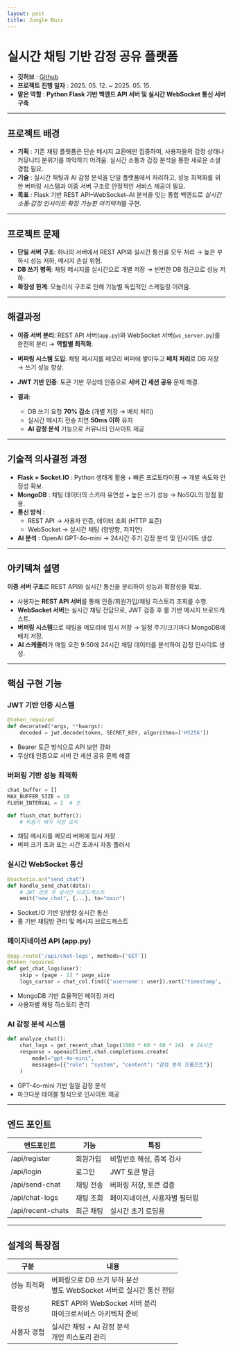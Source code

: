 ```yaml
---
layout: post
title: Jungle Buzz
---
```


# 실시간 채팅 기반 감정 공유 플랫폼

- **깃허브** : [Github](https://github.com/suinkimme/jungle-buzz.git)
- **프로젝트 진행 일자** : 2025. 05. 12. ~ 2025. 05. 15.
- **맡은 역할** : **Python Flask 기반 백엔드 API 서버 및 실시간 WebSocket 통신 서버 구축**

---

## 프로젝트 배경

- **기획** : 기존 채팅 플랫폼은 단순 메시지 교환에만 집중하여, 사용자들의 감정 상태나 커뮤니티 분위기를 파악하기 어려움. 실시간 소통과 감정 분석을 통한 새로운 소셜 경험 필요.
- **기술** : 실시간 채팅과 AI 감정 분석을 단일 플랫폼에서 처리하고, 성능 최적화를 위한 버퍼링 시스템과 이중 서버 구조로 안정적인 서비스 제공이 필요.
- **목표** : Flask 기반 REST API–WebSocket–AI 분석을 잇는 통합 백엔드로 *실시간 소통·감정 인사이트·확장 가능한 아키텍처*를 구현.

---

## 프로젝트 문제

- **단일 서버 구조**: 하나의 서버에서 REST API와 실시간 통신을 모두 처리 → 높은 부하시 성능 저하, 메시지 손실 위험.
- **DB 쓰기 병목**: 채팅 메시지를 실시간으로 개별 저장 → 빈번한 DB 접근으로 성능 저하.
- **확장성 한계**: 모놀리식 구조로 인해 기능별 독립적인 스케일링 어려움.

---

## 해결과정

- **이중 서버 분리**: REST API 서버(`app.py`)와 WebSocket 서버(`ws_server.py`)를 완전히 분리 → **역할별 최적화**.
- **버퍼링 시스템 도입**: 채팅 메시지를 메모리 버퍼에 쌓아두고 **배치 처리**로 DB 저장 → 쓰기 성능 향상.
- **JWT 기반 인증**: 토큰 기반 무상태 인증으로 **서버 간 세션 공유** 문제 해결.

- **결과**:
  - DB 쓰기 요청 **70% 감소** (개별 저장 → 배치 처리)
  - 실시간 메시지 전송 지연 **50ms 이하** 유지
  - **AI 감정 분석** 기능으로 커뮤니티 인사이트 제공

---

## 기술적 의사결정 과정

- **Flask + Socket.IO** : Python 생태계 활용 + 빠른 프로토타이핑 → 개발 속도와 안정성 확보.
- **MongoDB** : 채팅 데이터의 스키마 유연성 + 높은 쓰기 성능 → NoSQL의 장점 활용.
- **통신 방식** :
  - REST API → 사용자 인증, 데이터 조회 (HTTP 표준)
  - WebSocket → 실시간 채팅 (양방향, 저지연)
- **AI 분석** : OpenAI GPT-4o-mini → 24시간 주기 감정 분석 및 인사이트 생성.

---

## 아키텍쳐 설명

**이중 서버 구조**로 REST API와 실시간 통신을 분리하여 성능과 확장성을 확보.

- 사용자는 **REST API 서버**를 통해 인증/회원가입/채팅 히스토리 조회를 수행.
- **WebSocket 서버**는 실시간 채팅 전담으로, JWT 검증 후 룸 기반 메시지 브로드캐스트.
- **버퍼링 시스템**으로 채팅을 메모리에 임시 저장 → 일정 주기/크기마다 MongoDB에 배치 저장.
- **AI 스케줄러**가 매일 오전 9:50에 24시간 채팅 데이터를 분석하여 감정 인사이트 생성.

---

## 핵심 구현 기능

### JWT 기반 인증 시스템

```python
@token_required
def decorated(*args, **kwargs):
    decoded = jwt.decode(token, SECRET_KEY, algorithms=['HS256'])
```

- Bearer 토큰 방식으로 API 보안 강화
- 무상태 인증으로 서버 간 세션 공유 문제 해결

### 버퍼링 기반 성능 최적화

```python
chat_buffer = []
MAX_BUFFER_SIZE = 10
FLUSH_INTERVAL = 2  # 초

def flush_chat_buffer():
    # 비동기 배치 저장 로직
```

- 채팅 메시지를 메모리 버퍼에 임시 저장
- 버퍼 크기 초과 또는 시간 초과시 자동 플러시

### 실시간 WebSocket 통신

```python
@socketio.on("send_chat")
def handle_send_chat(data):
    # JWT 검증 후 실시간 브로드캐스트
    emit("new_chat", {...}, to="main")
```

- Socket.IO 기반 양방향 실시간 통신
- 룸 기반 채팅방 관리 및 메시지 브로드캐스트

### 페이지네이션 API (app.py)

```python
@app.route('/api/chat-logs', methods=['GET'])
@token_required
def get_chat_logs(user):
    skip = (page - 1) * page_size
    logs_cursor = chat_col.find({'username': user}).sort('timestamp', -1).skip(skip).limit(page_size)
```

- MongoDB 기반 효율적인 페이징 처리
- 사용자별 채팅 히스토리 관리

### AI 감정 분석 시스템

```python
def analyze_chat():
    chat_logs = get_recent_chat_logs(1000 * 60 * 60 * 24)  # 24시간
    response = openaiClient.chat.completions.create(
        model="gpt-4o-mini",
        messages=[{"role": "system", "content": "감정 분석 프롬프트"}]
    )
```

- GPT-4o-mini 기반 일일 감정 분석
- 마크다운 테이블 형식으로 인사이트 제공

---

## 엔드 포인트

| 엔드포인트        | 기능      | 특징                          |
| ----------------- | --------- | ----------------------------- |
| /api/register     | 회원가입  | 비밀번호 해싱, 중복 검사      |
| /api/login        | 로그인    | JWT 토큰 발급                 |
| /api/send-chat    | 채팅 전송 | 버퍼링 저장, 토큰 검증        |
| /api/chat-logs    | 채팅 조회 | 페이지네이션, 사용자별 필터링 |
| /api/recent-chats | 최근 채팅 | 실시간 초기 로딩용            |

---

## 설계의 특장점

| 구분        | 내용                                                                     |
| ----------- | ------------------------------------------------------------------------ |
| 성능 최적화 | 버퍼링으로 DB 쓰기 부하 분산 <br> 별도 WebSocket 서버로 실시간 통신 전담 |
| 확장성      | REST API와 WebSocket 서버 분리 <br> 마이크로서비스 아키텍처 준비         |
| 사용자 경험 | 실시간 채팅 + AI 감정 분석 <br> 개인 히스토리 관리                       |
